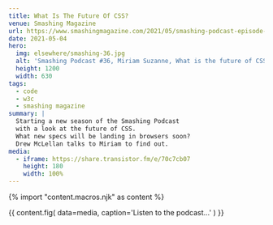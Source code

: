 ```yaml
---
title: What Is The Future Of CSS?
venue: Smashing Magazine
url: https://www.smashingmagazine.com/2021/05/smashing-podcast-episode-36/
date: 2021-05-04
hero:
  img: elsewhere/smashing-36.jpg
  alt: 'Smashing Podcast #36, Miriam Suzanne, What is the future of CSS?'
  height: 1200
  width: 630
tags:
  - code
  - w3c
  - smashing magazine
summary: |
  Starting a new season of the Smashing Podcast
  with a look at the future of CSS.
  What new specs will be landing in browsers soon?
  Drew McLellan talks to Miriam to find out.
media:
  - iframe: https://share.transistor.fm/e/70c7cb07
    height: 180
    width: 100%
---
```

{% import "content.macros.njk" as content %}

{{ content.fig(
  data=media,
  caption='Listen to the podcast…'
) }}
